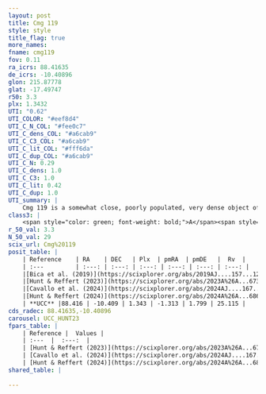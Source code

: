 ```yaml
---
layout: post
title: Cmg 119
style: style
title_flag: true
more_names: 
fname: cmg119
fov: 0.11
ra_icrs: 88.41635
de_icrs: -10.40896
glon: 215.87778
glat: -17.49747
r50: 3.3
plx: 1.3432
UTI: "0.62"
UTI_COLOR: "#eef8d4"
UTI_C_N_COL: "#fee0c7"
UTI_C_dens_COL: "#a6cab9"
UTI_C_C3_COL: "#a6cab9"
UTI_C_lit_COL: "#fff6da"
UTI_C_dup_COL: "#a6cab9"
UTI_C_N: 0.29
UTI_C_dens: 1.0
UTI_C_C3: 1.0
UTI_C_lit: 0.42
UTI_C_dup: 1.0
UTI_summary: |
    Cmg 119 is a somewhat close, poorly populated, very dense object of very high C3 quality. It is poorly studied in the literature.
class3: |
    <span style="color: green; font-weight: bold;">A</span><span style="color: green; font-weight: bold;">A</span>
r_50_val: 3.3
N_50_val: 29
scix_url: Cmg%20119
posit_table: |
    | Reference    | RA    | DEC   | Plx  | pmRA  | pmDE   |  Rv  |
    | :---         | :---: | :---: | :---: | :---: | :---: | :---: |
    |[Bica et al. (2019)](https://scixplorer.org/abs/2019AJ....157...12B) | 88.424 | -10.402 | -- | -- | -- | -- |
    |[Hunt & Reffert (2023)](https://scixplorer.org/abs/2023A%26A...673A.114H) | 88.415 | -10.394 | 1.325 | -1.254 | 1.877 | 27.696 |
    |[Cavallo et al. (2024)](https://scixplorer.org/abs/2024AJ....167...12C) | 88.383 | -10.436 | 1.32 | -- | -- | -- |
    |[Hunt & Reffert (2024)](https://scixplorer.org/abs/2024A%26A...686A..42H) | 88.415 | -10.394 | 1.325 | -1.254 | 1.877 | 27.696 |
    | **UCC** |88.416 | -10.409 | 1.343 | -1.313 | 1.799 | 25.115 | 
cds_radec: 88.41635,-10.40896
carousel: UCC_HUNT23
fpars_table: |
    | Reference |  Values |
    | :---  |  :---:  |
    | [Hunt & Reffert (2023)](https://scixplorer.org/abs/2023A%26A...673A.114H) | `AV50=3.198, diffAV50=1.886, MOD50=9.323, logAge50=6.798` |
    | [Cavallo et al. (2024)](https://scixplorer.org/abs/2024AJ....167...12C) | `AV50=2.12, dMod50=11.5, logAge50=7.26, [Fe/H]50=-0.27` |
    | [Hunt & Reffert (2024)](https://scixplorer.org/abs/2024A%26A...686A..42H) | `MassJ=90.5400` |
shared_table: |
    
---
```

